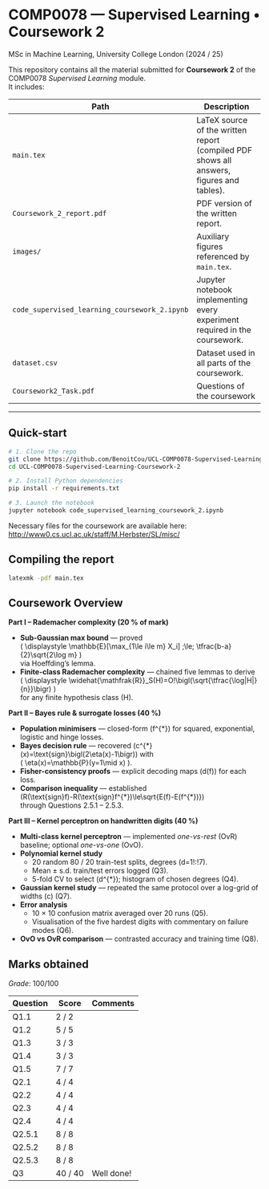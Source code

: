 # COMP0078 — Supervised Learning • Coursework 2  
MSc in Machine Learning, University College London (2024 / 25)

This repository contains all the material submitted for **Coursework 2** of the COMP0078 *Supervised Learning* module.  
It includes:

| Path | Description |
|------|-------------|
| `main.tex`          | LaTeX source of the written report (compiled PDF shows all answers, figures and tables). |
| `Coursework_2_report.pdf` | PDF version of the written report. |
| `images/`           | Auxiliary figures referenced by `main.tex`. |
| `code_supervised_learning_coursework_2.ipynb` | Jupyter notebook implementing every experiment required in the coursework. |
| `dataset.csv`       | Dataset used in all parts of the coursework. |
| `Coursework2_Task.pdf` | Questions of the coursework  |

---

## Quick-start

```bash
# 1. Clone the repo
git clone https://github.com/BenoitCou/UCL-COMP0078-Supervised-Learning-Coursework-2
cd UCL-COMP0078-Supervised-Learning-Coursework-2

# 2. Install Python dependencies
pip install -r requirements.txt

# 3. Launch the notebook
jupyter notebook code_supervised_learning_coursework_2.ipynb
```

Necessary files for the coursework are available here: http://www0.cs.ucl.ac.uk/staff/M.Herbster/SL/misc/

## Compiling the report
```bash
latexmk -pdf main.tex
```

## Coursework Overview

**Part I – Rademacher complexity (20 % of mark)** 

- **Sub-Gaussian max bound** — proved  
  \( \displaystyle \mathbb{E}[\max_{1\le i\le m} X_i] \;\le\; \tfrac{b-a}{2}\sqrt{2\log m} \)  
  via Hoeffding’s lemma.  
- **Finite-class Rademacher complexity** — chained five lemmas to derive  
  \( \displaystyle \widehat{\mathfrak{R}}_S(H)=O\!\bigl(\sqrt{\tfrac{\log|H|}{n}}\bigr) \)  
  for any finite hypothesis class \(H\).

**Part II – Bayes rule & surrogate losses (40 %)**  

- **Population minimisers** — closed-form \(f^{\*}\) for squared, exponential, logistic and hinge losses.  
- **Bayes decision rule** — recovered \(c^{\*}(x)=\text{sign}\bigl(2\eta(x)-1\bigr)\) with  
  \( \eta(x)=\mathbb{P}(y=1\mid x) \).  
- **Fisher-consistency proofs** — explicit decoding maps \(d(f)\) for each loss.  
- **Comparison inequality** — established  
  \(R(\text{sign}f)-R(\text{sign}f^{\*})\le\sqrt{E(f)-E(f^{\*})}\)  
  through Questions 2.5.1 – 2.5.3.  

**Part III – Kernel perceptron on handwritten digits (40 %)**  

- **Multi-class kernel perceptron** — implemented *one-vs-rest* (OvR) baseline; optional *one-vs-one* (OvO).  
- **Polynomial kernel study**  
  - 20 random 80 / 20 train-test splits, degrees \(d=1\!:\!7\).  
  - Mean ± s.d. train/test errors logged (Q3).  
  - 5-fold CV to select \(d^{\*}\); histogram of chosen degrees (Q4).  
- **Gaussian kernel study** — repeated the same protocol over a log-grid of widths \(c\) (Q7).  
- **Error analysis**  
  - 10 × 10 confusion matrix averaged over 20 runs (Q5).  
  - Visualisation of the five hardest digits with commentary on failure modes (Q6).  
- **OvO vs OvR comparison** — contrasted accuracy and training time (Q8).  

## Marks obtained

*Grade*: 100/100

| Question | Score   | Comments   |
| -------- | ------- | ---------- |
| Q1.1     | 2 / 2   |            |
| Q1.2     | 5 / 5   |            |
| Q1.3     | 3 / 3   |            |
| Q1.4     | 3 / 3   |            |
| Q1.5     | 7 / 7   |            |
| Q2.1     | 4 / 4   |            |
| Q2.2     | 4 / 4   |            |
| Q2.3     | 4 / 4   |            |
| Q2.4     | 4 / 4   |            |
| Q2.5.1   | 8 / 8   |            |
| Q2.5.2   | 8 / 8   |            |
| Q2.5.3   | 8 / 8   |            |
| Q3       | 40 / 40 | Well done! |

   
